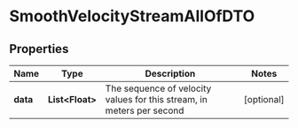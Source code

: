 

# SmoothVelocityStreamAllOfDTO

## Properties

Name | Type | Description | Notes
------------ | ------------- | ------------- | -------------
**data** | **List&lt;Float&gt;** | The sequence of velocity values for this stream, in meters per second |  [optional]



